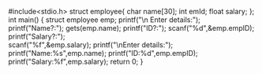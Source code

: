 #include<stdio.h>
struct employee{
char name[30];
int emId;
float salary;
};
int main()
{
struct employee emp;
printf("\n Enter details:");
printf("Name?:");   gets(emp.name);
printf("ID?:");     scanf("%d",&emp.empID);
printf("Salary?:");  
scanf("%f",&emp.salary);
printf("\nEnter details:");
printf("Name:%s",emp.name);
printf("ID:%d",emp.empID);
printf("Salary:%f",emp.salary);
return 0;
}

